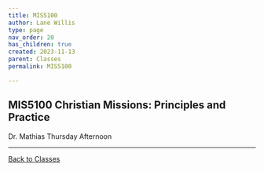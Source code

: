 ```yaml
---
title: MIS5100
author: Lane Willis
type: page
nav_order: 20
has_children: true
created: 2023-11-13
parent: Classes
permalink: MIS5100

---
```


## MIS5100 Christian Missions: Principles and Practice

Dr. Mathias
Thursday Afternoon

---

[Back to Classes](/classes/classes.html)
